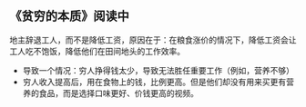 
## 《贫穷的本质》阅读中

地主辞退工人，而不是降低工资，原因在于：在粮食涨价的情况下，降低工资会让工人吃不饱饭，降低他们在田间地头的工作效率。
- 导致一个情况：穷人挣得钱太少，导致无法胜任重要工作（例如，营养不够）
- 穷人收入提高后，用在食物上的钱，比例更高。但是他们却没有用来买更有营养的食品，而是选择口味更好、价钱更高的视频。
